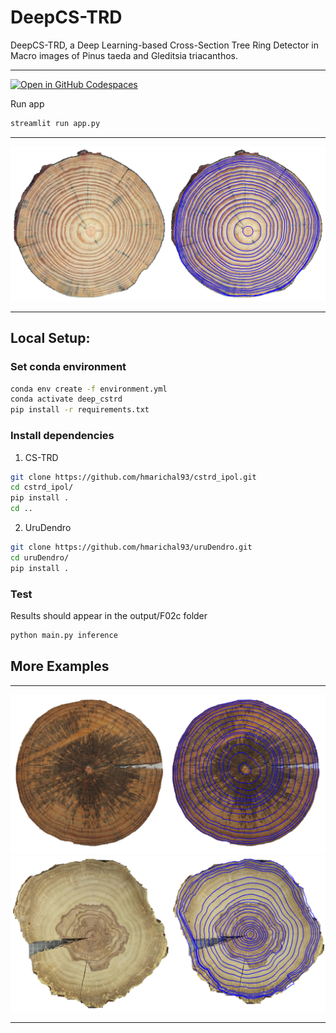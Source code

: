 # DeepCS-TRD
DeepCS-TRD, a Deep Learning-based Cross-Section Tree Ring Detector in Macro images of Pinus taeda and Gleditsia triacanthos.
***
[![Open in GitHub Codespaces](https://github.com/codespaces/badge.svg)](https://github.com/codespaces/new?skip_quickstart=true&machine=basicLinux32gb&repo=894688718&ref=develop&devcontainer_path=.devcontainer%2Fdevcontainer.json&geo=UsEast)

Run app 
```bash
streamlit run app.py
```
***

<img src="assets/deepCS-TRD_pinus2.png" alt="Example input image and detected tree rings"/>

***
## Local Setup:
### Set conda environment 
```bash
conda env create -f environment.yml
conda activate deep_cstrd
pip install -r requirements.txt
```

### Install dependencies
1) CS-TRD
```bash 
git clone https://github.com/hmarichal93/cstrd_ipol.git
cd cstrd_ipol/
pip install .
cd .. 
```
2) UruDendro
```bash
git clone https://github.com/hmarichal93/uruDendro.git
cd uruDendro/
pip install .
```

### Test
Results should appear in the output/F02c folder
```bash
python main.py inference
```



## More Examples 

***

<img src="assets/deepCS-TRD_pinus.png" alt="Example input image and detected tree rings"/>

<img src="assets/deepCS-TRD_gleditsia.png" alt="Example input image and detected tree rings"/>

***

